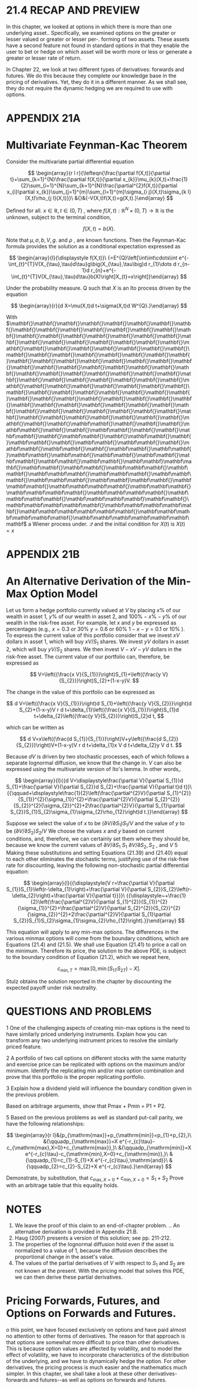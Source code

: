 # 21.4 RECAP AND PREVIEW

In this chapter, we looked at options in which there is more than one underlying asset.. Specifically, we examined options on the greater or lesser valued or greater or lesser per-. forming of two assets. These assets have a second feature not found in standard options in that they enable the user to bet or hedge on which asset will be worth more or less or generate a greater or lesser rate of return.

In Chapter 22, we look at two different types of derivatives: forwards and futures. We do this because they complete our knowledge base in the pricing of derivatives. Yet, they do it in a different manner. As we shall see, they do not require the dynamic hedging we are required to use with options.

# APPENDIX 21A

# Multivariate Feynman-Kac Theorem

Consider the multivariate partial differential equation

$$
\begin{array}{r l r}{\lefteqn{\frac{\partial f(X,t)}{\partial t}+\sum_{k=1}^{N}\frac{\partial f(X,t)}{\partial x_{k}}\mu_{k}(X,t)+\frac{1}{2}\sum_{i=1}^{N}\sum_{k=1}^{N}\frac{\partial^{2}f(X,t)}{\partial x_{i}\partial x_{k}}\sum_{j=1}^{m}\sum_{l=1}^{m}\sigma_{i j}(X,t)\sigma_{k l}(X,t)\rho_{j l}(X,t)}}\ &{}&{-V(X,t)f(X,t)=g(X,t).}\end{array}
$$

Defined for all. $x\in\mathbb{R},t\in(0,T)$ , where $f(X,t):\mathbb{R}^{N}\times(0,T)\rightarrow\mathbb{R}$ is the unknown, subject to the terminal condition,

$$
f(X,t)=b(X).
$$

Note that $\mu,\sigma,b,V,g.$ and $\rho$ , are known functions. Then the Feynman-Kac formula provides the solution as a conditional expectation expressed as

$$
\begin{array}{l}{\displaystyle f(X,t)}\ {=E^{Q}\left[\int\int\cdots\int e^{-\int_{t}^{T}V(X_{\tau},\tau)d\tau}g\big(X_{\tau},\tau\big)d r_{1}\dots d r_{n-1}d r_{n}+e^{-\int_{t}^{T}V(X_{\tau},\tau)d\tau}b(X)\right]X_{t}=x\right]}\end{array}
$$

Under the probability measure. $\mathrm{Q}$ such that $X$ is an Ito process driven by the equation

$$
\begin{array}{r}{d X=\mu(X,t)d t+\sigma(X,t)d W^{Q}.}\end{array}
$$

With $\mathbf{}\mathbf{}\mathbf{}\mathbf{}\mathbf{}\mathbf{}\mathbf{}\mathbf{}\mathbf{}\mathbf{}\mathbf{}\mathbf{}\mathbf{}\mathbf{}\mathbf{}\mathbf{}\mathbf{}\mathbf{}\mathbf{}\mathbf{}\mathbf{}\mathbf{}\mathbf{}\mathbf{}\mathbf{}\mathbf{}\mathbf{}\mathbf{}\mathbf{}\mathbf{}\mathbf{}\mathbf{}\mathbf{}\mathbf{}\mathbf{}\mathbf{}\mathbf{}\mathbf{}\mathbf{}\mathbf{}\mathbf{}\mathbf{}\mathbf{}\mathbf{}\mathbf{}\mathbf{}\mathbf{}\mathbf{}\mathbf{}\mathbf{}\mathbf{}\mathbf{}\mathbf{}\mathbf{}\mathbf{}\mathbf{}\mathbf{}\mathbf{}\mathbf{}\mathbf{}\mathbf{}\mathbf{}\mathbf{}\mathbf{}\mathbf{}\mathbf{}\mathbf{}\mathbf{}\mathbf{}\mathbf{}\mathbf{}\mathbf{}\mathbf{}\mathbf{}\mathbf{}\mathbf{}\mathbf{}\mathbf{}\mathbf{}\mathbf{}\mathbf{}\mathbf{}\mathbf{}\mathbf{}\mathbf{}\mathbf{}\mathbf{}\mathbf{}\mathbf{}\mathbf{}\mathbf{}\mathbf{}\mathbf{}\mathbf{}\mathbf{}\mathbf{}\mathbf{}\mathbf{}\mathbf{}\mathbf{}\mathbf{}\mathbf{}\mathbf{}\mathbf{}\mathbf{}\mathbf{}\mathbf{}\mathbf{}\mathbf{}\mathbf{}\mathbf{}\mathbf{}\mathbf{}\mathbf{}\mathbf{}\mathbf{}\mathbf{}\mathbf{}\mathbf{}\mathbf{}\mathbf{}\mathbf{}\mathbf{}\mathbf{}\mathbf{}\mathbf{}\mathbf{}\mathbf{}\mathbf\mathbf{}\mathbf{}\mathbf{}\mathbf{}\mathbf\mathbf{}\mathbf{}\mathbf{}\mathbf\mathbf{}\mathbf{}\mathbf{}\mathbf\mathbf{}\mathbf{}\mathbf\mathbf{}\mathbf{}\mathbf\mathbf{}\mathbf{}\mathbf\mathbf{}\mathbf{}\mathbf\mathbf{}\mathbf\mathbf{}\mathbf{}\mathbf\mathbf{}\mathbf\mathbf{}\mathbf{}\mathbf\mathbf{}\mathbf\mathbf{}\mathbf\mathbf{}\mathbf\mathbf{}\mathbf\mathbf{}\mathbf\mathbf{}\mathbf\mathbf{}\mathbf\mathbf{}\mathbf\mathbf{}\mathbf\mathbf}\mathbf\mathbf{}\mathbf\mathbf{}\mathbf\mathbf{}\mathbf\mathbf\mathbf{}\mathbf\mathbf{}\mathbf\mathbf\mathbf{}\mathbf\mathbf\mathbf{}\mathbf\mathbf\mathbf{}\mathbf\mathbf\mathbf{}\mathbf\mathbf}\mathbf\mathbf{}\mathbf\mathbf\mathbf{}\mathbf\mathbf\mathbf\mathbf{}\mathbf\mathbf\mathbf{}\mathbf\mathbf\mathbf\mathbf{}\mathbf\mathbf\mathbf\mathbf{}\mathbf\mathbf\mathbf\mathbf{}\mathbf\mathbf\mathbf\mathbf}\mathbf\mathbf{}\mathbf\mathbf\mathbf\mathbf\mathbf{}\mathbf\mathbf\mathbf\mathbf\mathbf{}\mathbf\mathbf\mathbf\mathbf\mathbf\mathbf{}\mathbf\mathbf\mathbf\mathbf\mathbf\mathbf{}\mathbf\mathbf\mathbf\mathbf\mathbf\mathbf\mathbf$ a Wiener process under. $\mathcal{Q}$ and the initial condition for $X(t)$ is $X(t)=x$

# APPENDIX 21B

# An Alternative Derivation of the Min-Max Option Model

Let us form a hedge portfolio currently valued at $V$ by placing $x\%$ of our wealth in asset 1, $y\%$ of our wealth in asset 2, and $100\%-x\%-y\%$ of our wealth in the risk-free asset. For example, let $x$ and $y$ be expressed as percentages (e.g., $x=0.3$ or $30\%$ $y=0.6$ or $60\%$ $1-x-y=0.1$ or $10\%$ ). To express the current value of this portfolio consider that we invest $x V$ dollars in asset 1, which will buy $x V/S_{1}$ shares. We invest $y V$ dollars in asset 2, which will buy $y V/S_{2}$ shares. We then invest $V-x V-y V$ dollars in the risk-free asset. The current value of our portfolio can, therefore, be expressed as

$$
V=\left({\frac{x V}{S_{1}}}\right)S_{1}+\left({\frac{y V}{S_{2}}}\right)S_{2}+(1-x-y)V.
$$

The change in the value of this portfolio can be expressed as

$$
d V=\left({\frac{x V}{S_{1}}}\right)d S_{1}+\left({\frac{y V}{S_{2}}}\right)d S_{2}+(1-x-y)V r d t+\delta_{1}\left({\frac{x V}{S_{1}}}\right)S_{1}d t+\delta_{2}\left({\frac{y V}{S_{2}}}\right)S_{2}d t,
$$

which can be written as

$$
d V=x\left({\frac{d S_{1}}{S_{1}}}\right)V+y\left({\frac{d S_{2}}{S_{2}}}\right)V+(1-x-y)V r d t+\delta_{1}x V d t+\delta_{2}y V d t.
$$

Because $d V$ is driven by two stochastic processes, each of which follows a separate lognormal diffusion, we know that the change in. $V$ can also be expressed using the multivariate version of Ito's lemma. In other words,.

$$
\begin{array}{l}{{d V=\displaystyle\frac{\partial V}{\partial S_{1}}d S_{1}+\frac{\partial V}{\partial S_{2}}d S_{2}+\frac{\partial V}{\partial t}d t}}\ {{\qquad+\displaystyle\frac{1}{2}\left(\frac{\partial^{2}V}{\partial S_{1}^{2}}{S_{1}}^{2}{\sigma_{1}}^{2}+\frac{\partial^{2}V}{\partial S_{2}^{2}}{S_{2}}^{2}{\sigma_{2}}^{2}+2\frac{\partial^{2}V}{\partial S_{1}\partial S_{2}}S_{1}S_{2}\sigma_{1}\sigma_{2}\rho_{12}\right)d t.}}\end{array}
$$

Suppose we select the value of $x$ to be $(\partial V/\partial S_{1})S_{1}/V$ and the value of $y$ to be $(\partial V/\partial S_{2})S_{2}/V$ We choose the values $x$ and $y$ based on current conditions, and, therefore, we can certainly set them where they should be, because we know the current values of $\partial V/\partial S_{1}$ $S_{1}$ $\partial V/\partial S_{2},S_{2}$ , and $V$ 5 Making these substitutions and setting Equations (21.39) and (21.40) equal to each other eliminates the stochastic terms, justifying use of the risk-free rate for discounting, leaving the following non-stochastic partial differential equation:

$$
\begin{array}{l}{{\displaystyle{V r=\frac{\partial V}{\partial S_{1}}S_{1}\left(r-\delta_{1}\right)+\frac{\partial V}{\partial S_{2}}S_{2}\left(r-\delta_{2}\right)+\frac{\partial V}{\partial t}}}}\ {{\displaystyle~+\frac{1}{2}\left(\frac{\partial^{2}V}{\partial S_{1}^{2}}{S_{1}}^{2}{\sigma_{1}}^{2}+\frac{\partial^{2}V}{\partial S_{2}^{2}}{S_{2}}^{2}{\sigma_{2}}^{2}+2\frac{\partial^{2}V}{\partial S_{1}\partial S_{2}}S_{1}S_{2}\sigma_{1}\sigma_{2}\rho_{12}\right).}}\end{array}
$$

This equation will apply to any min-max options. The differences in the various minmax options will come from the boundary conditions, which are Equations (21.4) and (21.5). We shall use Equation (21.41) to price a call on the minimum. Therefore its price, the solution to the above PDE, is subject to the boundary condition of Equation (21.2), which we repeat here,

$$
c_{\mathrm{min},T}=\operatorname*{max}\bigl[0,\operatorname*{min}\bigl(S_{1T}S_{2T}\bigr)-X\bigr].
$$

Stulz obtains the solution reported in the chapter by discounting the expected payoff under risk neutrality.

# QUESTIONS AND PROBLEMS

1 One of the challenging aspects of creating min-max options is the need to have similarly priced underlying instruments. Explain how you can transform any two underlying instrument prices to resolve the similarly priced feature.

2  A portfolio of two call options on different stocks with the same maturity and exercise price can be replicated with options on the maximum and/or minimum. Identify the replicating min and/or max option combination and prove that this portfolio is the proper replicating portfolio.

3 Explain how a dividend yield will influence the boundary condition given in the previous problem.

Based on arbitrage arguments, show that Pmax + Pmin = P1 + P2.

5 Based on the previous problems as well as standard put-call parity, we have the following relationships:

$$
\begin{array}{r l}&{p_{\mathrm{max}}+p_{\mathrm{min}}=p_{1}+p_{2},}\ &{\qquadp_{\mathrm{max}}=X e^{-r_{c}\tau}-c_{\mathrm{max},X=0}+c_{\mathrm{max}},}\ &{\qquadp_{\mathrm{min}}=X e^{-r_{c}\tau}-c_{\mathrm{min},X=0}+c_{\mathrm{min}},}\ &{\qquadp_{1}=c_{1}-S_{1}+X e^{-r_{c}\tau},\mathrm{and}}\ &{\qquadp_{2}=c_{2}-S_{2}+X e^{-r_{c}\tau}.}\end{array}
$$

Demonstrate, by substitution, that $c_{\mathrm{max},X=0}+c_{\mathrm{min},X=0}=S_{1}+S_{2}$ Prove with an arbitrage table that this equality holds.

# NOTES

1. We leave the proof of this claim to an end-of-chapter problem.
.. An alternative derivation is provided in Appendix 21.B.
3. Haug (2007) presents a version of this solution; see pp. 211-212.
4. The properties of the lognormal diffusion hold even if the asset is normalized to a value of 1, because the diffusion describes the proportional change in the asset's value.
5. The values of the partial derivatives of $V$ with respect to $S_{1}$ and $S_{2}$ are not known at the present. With the pricing model that solves this PDE, we can then derive these partial derivatives.

# Pricing Forwards, Futures, and Options on Forwards and Futures.

o this point, we have focused exclusively on options and have paid almost no attention to other forms of derivatives. The reason for that approach is that options are somewhat more difficult to price than other derivatives. This is because option values are affected by volatility, and to model the effect of volatility, we have to incorporate characteristics of the distribution of the underlying, and we have to dynamically hedge the option. For other derivatives, the pricing process is much easier and the mathematics much simpler. In this chapter, we shall take a look at these other derivatives-forwards and futures--as well as options on forwards and futures.
